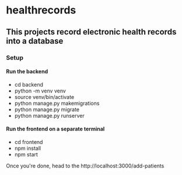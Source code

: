 # healthrecords
## This projects record electronic health records into a database
### Setup     
#### Run the backend    
- cd backend     
- python -m venv venv   
- source venv/bin/activate    
- python manage.py makemigrations    
- python manage.py migrate    
- python manage.py runserver    
#### Run the frontend on a separate terminal    
- cd frontend    
- npm install    
- npm start    

Once you're done, head to the http://localhost:3000/add-patients     

